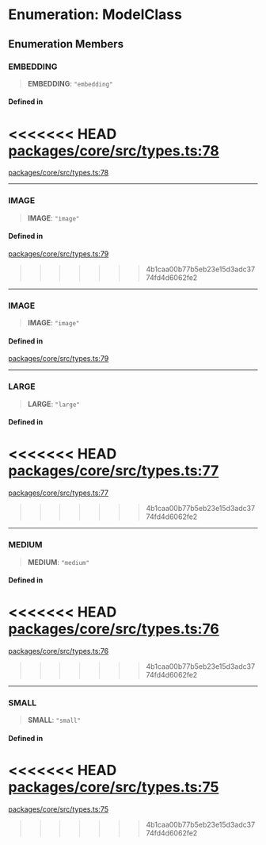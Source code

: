 # Enumeration: ModelClass

## Enumeration Members

### EMBEDDING

> **EMBEDDING**: `"embedding"`

#### Defined in

<<<<<<< HEAD
[packages/core/src/types.ts:78](https://github.com/8bitsats/eliza/blob/b6c06b96b915454d08a65f46cfdce8da763cbf85/packages/core/src/types.ts#L78)
=======
[packages/core/src/types.ts:78](https://github.com/ai16z/eliza/blob/7fcf54e7fb2ba027d110afcc319c0b01b3f181dc/packages/core/src/types.ts#L78)

---

### IMAGE

> **IMAGE**: `"image"`

#### Defined in

[packages/core/src/types.ts:79](https://github.com/ai16z/eliza/blob/7fcf54e7fb2ba027d110afcc319c0b01b3f181dc/packages/core/src/types.ts#L79)
>>>>>>> 4b1caa00b77b5eb23e15d3adc3774fd4d6062fe2

***

### IMAGE

> **IMAGE**: `"image"`

#### Defined in

[packages/core/src/types.ts:79](https://github.com/8bitsats/eliza/blob/b6c06b96b915454d08a65f46cfdce8da763cbf85/packages/core/src/types.ts#L79)

***

### LARGE

> **LARGE**: `"large"`

#### Defined in

<<<<<<< HEAD
[packages/core/src/types.ts:77](https://github.com/8bitsats/eliza/blob/b6c06b96b915454d08a65f46cfdce8da763cbf85/packages/core/src/types.ts#L77)
=======
[packages/core/src/types.ts:77](https://github.com/ai16z/eliza/blob/7fcf54e7fb2ba027d110afcc319c0b01b3f181dc/packages/core/src/types.ts#L77)
>>>>>>> 4b1caa00b77b5eb23e15d3adc3774fd4d6062fe2

***

### MEDIUM

> **MEDIUM**: `"medium"`

#### Defined in

<<<<<<< HEAD
[packages/core/src/types.ts:76](https://github.com/8bitsats/eliza/blob/b6c06b96b915454d08a65f46cfdce8da763cbf85/packages/core/src/types.ts#L76)
=======
[packages/core/src/types.ts:76](https://github.com/ai16z/eliza/blob/7fcf54e7fb2ba027d110afcc319c0b01b3f181dc/packages/core/src/types.ts#L76)
>>>>>>> 4b1caa00b77b5eb23e15d3adc3774fd4d6062fe2

***

### SMALL

> **SMALL**: `"small"`

#### Defined in

<<<<<<< HEAD
[packages/core/src/types.ts:75](https://github.com/8bitsats/eliza/blob/b6c06b96b915454d08a65f46cfdce8da763cbf85/packages/core/src/types.ts#L75)
=======
[packages/core/src/types.ts:75](https://github.com/ai16z/eliza/blob/7fcf54e7fb2ba027d110afcc319c0b01b3f181dc/packages/core/src/types.ts#L75)
>>>>>>> 4b1caa00b77b5eb23e15d3adc3774fd4d6062fe2
